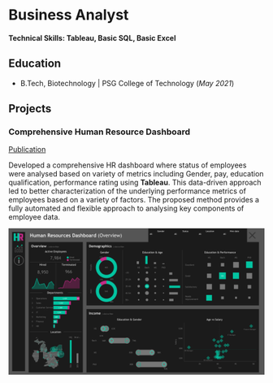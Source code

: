 # Business Analyst

#### Technical Skills: Tableau, Basic SQL, Basic Excel

## Education 			        		
- B.Tech, Biotechnology | PSG College of Technology (_May 2021_)

## Projects
### Comprehensive Human Resource Dashboard
[Publication]([https://www.mdpi.com/1424-8220/22/8/3048](https://public.tableau.com/app/profile/sanjitha.rajkumar/viz/HRdashboard-Draft2/Dashboard1))

Developed a comprehensive HR dashboard where status of employees were analysed based on variety of metrics including Gender, pay, education qualification, performance rating using **Tableau**. This data-driven approach led to better characterization of the underlying performance metrics of employees based on a variety of factors. The proposed method provides a fully automated and flexible approach to analysing key components of employee data.

![HR_Dashboard](https://github.com/RSanjitha/Sanjitha-s_business_analyst_portfolio/blob/main/HR%20Dashboard.png?raw=true)

